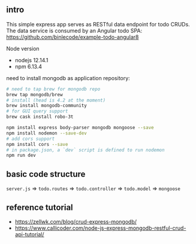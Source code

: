 
## intro

This simple express app serves as RESTful data endpoint for todo CRUDs.
The data service is consumed by an Angular todo SPA: https://github.com/binlecode/example-todo-angular8


Node version
- nodejs 12.14.1
- npm 6.13.4

need to install mongodb as application repository:

```bash
# need to tap brew for mongodb repo
brew tap mongodb/brew
# install (head is 4.2 at the moment)
brew install mongodb-community
# for GUI query support
brew cask install robo-3t
```

```bash
npm install express body-parser mongodb mongoose --save
npm install nodemon --save-dev
# add cors support
npm install cors --save
# in package.json, a `dev` script is defined to run nodemon
npm run dev
```

## basic code structure

`server.js` => `todo.routes` => `todo.controller` => `todo.model` => `mongoose`





## reference tutorial
- https://zellwk.com/blog/crud-express-mongodb/
- https://www.callicoder.com/node-js-express-mongodb-restful-crud-api-tutorial/




